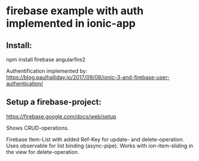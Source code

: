
# firebase example with auth implemented in ionic-app

## Install:

npm install firebase angularfire2

Authentification implemented by: https://blog.paulhalliday.io/2017/09/08/ionic-3-and-firebase-user-authentication/

## Setup a firebase-project:

https://firebase.google.com/docs/web/setup

Shows CRUD-operations.

Firebase Item-List with added Ref-Key for update- and delete-operation. Uses observable for list binding (async-pipe). Works with ion-item-sliding in the view for delete-operation.